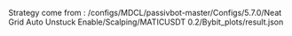 Strategy come from : /configs/MDCL/passivbot-master/Configs/5.7.0/Neat Grid Auto Unstuck Enable/Scalping/MATICUSDT 0.2/Bybit_plots/result.json